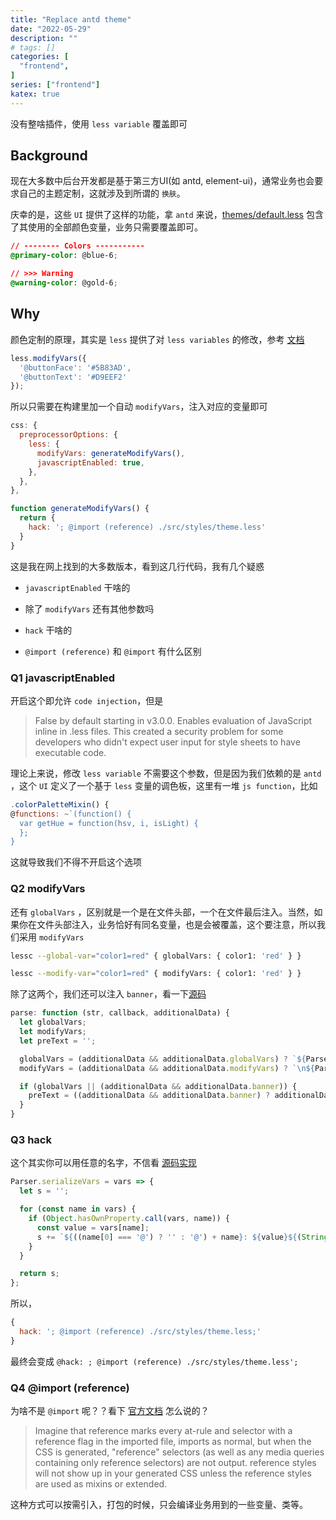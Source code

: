```yaml
---
title: "Replace antd theme"
date: "2022-05-29"
description: ""
# tags: []
categories: [
  "frontend",
]
series: ["frontend"]
katex: true
---
```



没有整啥插件，使用 `less variable` 覆盖即可

<!--more-->


## Background

现在大多数中后台开发都是基于第三方UI(如 antd, element-ui)，通常业务也会要求自己的主题定制，这就涉及到所谓的 `换肤`。

庆幸的是，这些 `UI` 提供了这样的功能，拿 `antd` 来说，[themes/default.less](https://github.com/vueComponent/ant-design-vue/blob/98755f332c3c77dea29a0dfcb54615abf4c2ec45/components/style/themes/default.less) 包含了其使用的全部颜色变量，业务只需要覆盖即可。


```css
// -------- Colors -----------
@primary-color: @blue-6;

// >>> Warning
@warning-color: @gold-6;
```


## Why

颜色定制的原理，其实是 `less` 提供了对 `less variables` 的修改，参考 [文档](https://lesscss.org/usage/#using-less-in-the-browser-modify-variables)


```js
less.modifyVars({
  '@buttonFace': '#5B83AD',
  '@buttonText': '#D9EEF2'
});
```

所以只需要在构建里加一个自动 `modifyVars`，注入对应的变量即可

```js
css: {
  preprocessorOptions: {
    less: {
      modifyVars: generateModifyVars(),
      javascriptEnabled: true,
    },
  },
},

function generateModifyVars() {
  return {
    hack: '; @import (reference) ./src/styles/theme.less'
  }
}
```

这是我在网上找到的大多数版本，看到这几行代码，我有几个疑惑

- `javascriptEnabled` 干啥的

- 除了 `modifyVars` 还有其他参数吗

- `hack` 干啥的

- `@import (reference)` 和 `@import` 有什么区别


### Q1 javascriptEnabled

开启这个即允许 `code injection`，但是

> False by default starting in v3.0.0. Enables evaluation of JavaScript inline in .less files. This created a security problem for some developers who didn't expect user input for style sheets to have executable code.

理论上来说，修改 `less variable` 不需要这个参数，但是因为我们依赖的是 `antd` ，这个 `UI` 定义了一个基于 `less` 变量的调色板，这里有一堆 `js function`，比如

```js
.colorPaletteMixin() {
@functions: ~`(function() {
  var getHue = function(hsv, i, isLight) {
  };
}
```

这就导致我们不得不开启这个选项

### Q2 modifyVars

还有 `globalVars` ，区别就是一个是在文件头部，一个在文件最后注入。当然，如果你在文件头部注入，业务恰好有同名变量，也是会被覆盖，这个要注意，所以我们采用 `modifyVars`

```bash
lessc --global-var="color1=red"	{ globalVars: { color1: 'red' } }

lessc --modify-var="color1=red"	{ modifyVars: { color1: 'red' } }
```

除了这两个，我们还可以注入 `banner`，看一下[源码](https://github.com/less/less.js/blob/v4.1.2/packages/less/src/less/parser/parser.js#L159)

```js
parse: function (str, callback, additionalData) {
  let globalVars;
  let modifyVars;
  let preText = '';

  globalVars = (additionalData && additionalData.globalVars) ? `${Parser.serializeVars(additionalData.globalVars)}\n` : '';
  modifyVars = (additionalData && additionalData.modifyVars) ? `\n${Parser.serializeVars(additionalData.modifyVars)}` : '';

  if (globalVars || (additionalData && additionalData.banner)) {
    preText = ((additionalData && additionalData.banner) ? additionalData.banner : '') + globalVars;
  }
}
``` 

### Q3 hack

这个其实你可以用任意的名字，不信看 [源码实现](https://github.com/less/less.js/blob/7491578403a5a35464772c730854c3a5169c0de7/packages/less/src/less/parser/parser.js#L2427)

```js
Parser.serializeVars = vars => {
  let s = '';

  for (const name in vars) {
    if (Object.hasOwnProperty.call(vars, name)) {
      const value = vars[name];
      s += `${((name[0] === '@') ? '' : '@') + name}: ${value}${(String(value).slice(-1) === ';') ? '' : ';'}`;
    }
  }

  return s;
};
```

所以，

```js
{ 
  hack: '; @import (reference) ./src/styles/theme.less;'
}
```

最终会变成 `@hack: ; @import (reference) ./src/styles/theme.less';`


### Q4 @import (reference)

为啥不是 `@import` 呢？？看下 [官方文档](https://lesscss.org/features/#import-atrules-feature-reference) 怎么说的？

> Imagine that reference marks every at-rule and selector with a reference flag in the imported file, imports as normal, but when the CSS is generated, "reference" selectors (as well as any media queries containing only reference selectors) are not output. reference styles will not show up in your generated CSS unless the reference styles are used as mixins or extended.

这种方式可以按需引入，打包的时候，只会编译业务用到的一些变量、类等。


